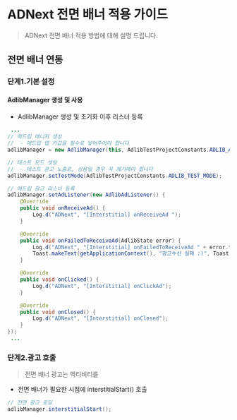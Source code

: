 # ADNext 전면 배너 적용 가이드
> ADNext 전면 배너 적용 방법에 대해 설명 드립니다. <br>

## 전면 배너 연동

### 단계1.기본 설정

#### AdlibManager 생성 및 사용
- AdlibManager 생성 및 초기화 이후 리스너 등록

```java
 ...
// 애드립 매니저 생성
//  - 애드립 앱 키값을 필수로 넣어주어야 합니다
adlibManager = new AdlibManager(this, AdlibTestProjectConstants.ADLIB_API_KEY);

// 테스트 모드 셋팅
//  - 테스트 광고 노출로, 상용일 경우 꼭 제거해야 합니다
adlibManager.setTestMode(AdlibTestProjectConstants.ADLIB_TEST_MODE);

// 애드립 광고 리스너 등록
adlibManager.setAdListener(new AdlibAdListener() {
    @Override
    public void onReceiveAd() {
        Log.d("ADNext", "[Interstitial] onReceiveAd ");
    }

    @Override
    public void onFailedToReceiveAd(AdlibState error) {
        Log.d("ADNext", "[Interstitial] onFailedToReceiveAd " + error.toString());
        Toast.makeText(getApplicationContext(), "광고수신 실패 :)", Toast.LENGTH_SHORT).show();
    }

    @Override
    public void onClicked() {
        Log.d("ADNext", "[Interstitial] onClickAd");
    }

    @Override
    public void onClosed() {
        Log.d("ADNext", "[Interstitial] onClosed");
    }
});
 ...
```

### 단계2.광고 호출
> 전면 배너 광고는 액티비티를 

- 전면 배너가 필요한 시점에 interstitialStart() 호출
```java
// 전면 광고 로딩
adlibManager.interstitialStart();
```

